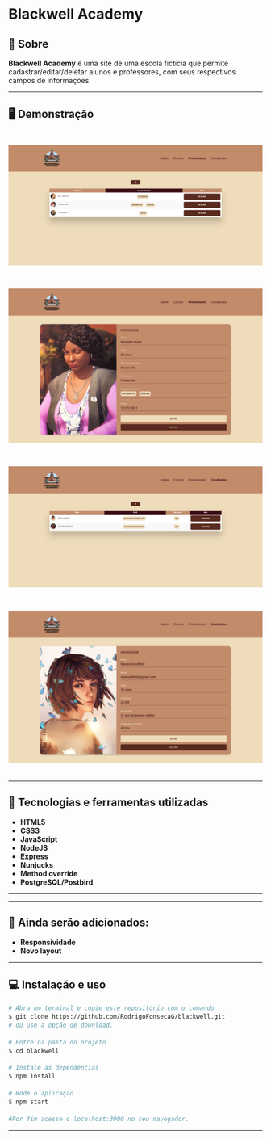 # Blackwell Academy



## 📝 Sobre

**Blackwell Academy** é uma site de uma escola fictícia que permite cadastrar/editar/deletar alunos e professores, com seus respectivos campos de informações


---------

## 🖥️ Demonstração

<h1>
    <img src="teachers-index.png"
</h1> 

<h1>
    <img src="teachers-details.png"
</h1> 

<h1>
    <img src="students-index.png"
</h1> 

<h1>
    <img src="students-details.png"
</h1> 



----------


## 🚀 Tecnologias e ferramentas utilizadas

- **HTML5**
- **CSS3**
- **JavaScript**
- **NodeJS**
- **Express**
- **Nunjucks**
- **Method override**
- **PostgreSQL/Postbird**

---------
    
    
----------


##  🚧 Ainda serão adicionados:

- **Responsividade**
- **Novo layout**

---------

## 💻 Instalação e uso

```bash
# Abra um terminal e copie este repositório com o comando
$ git clone https://github.com/RodrigoFonsecaG/blackwell.git
# ou use a opção de download.

# Entre na pasta do projeto 
$ cd blackwell

# Instale as dependências
$ npm install

# Rode o aplicação
$ npm start

#Por fim acesse o localhost:3000 no seu navegador.
```

-----------
